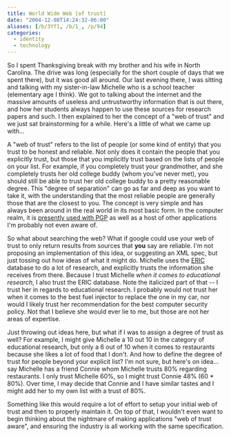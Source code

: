 ```yaml
---
title: World Wide Web [of trust]
date: "2004-12-08T14:24:32-06:00"
aliases: [/b/3Yf1, /b/1_, /p/94]
categories:
  - identity
  - technology
---
```


So I spent Thanksgiving break with my brother and his wife in North Carolina. The drive was long (especially for the
short couple of days that we spent there), but it was good all around. Our last evening there, I was sitting and
talking with my sister-in-law Michelle who is a school teacher (elementary age I think). We got to talking about the
internet and the massive amounts of useless and untrustworthy information that is out there, and how her students always
happen to use these sources for research papers and such. I then explained to her the concept of a "web of trust" and
we just sat brainstorming for a while. Here's a little of what we came up with...

A "web of trust" refers to the list of people (or some kind of entity) that you trust to be honest and reliable. Not
only does it contain the people that you explicitly trust, but those that you implicitly trust based on the lists of
people on your list. For example, if you completely trust your grandmother, and she completely trusts her old college
buddy (whom you've never met), you should still be able to trust her old college buddy to a pretty reasonable degree.
This "degree of separation" can go as far and deep as you want to take it, with the understanding that the most reliable
people are generally those that are the closest to you. The concept is very simple and has always been around in the
real world in its most basic form. In the computer realm, it is [presently used with PGP][] as well as a host of other
applications I'm probably not even aware of.

So what about searching the web? What if google could use your web of trust to only return results from sources that
**you** say are reliable. I'm not proposing an implementation of this idea, or suggesting an XML spec, but just tossing
out how ideas of what it might do. Michelle uses the [ERIC][] database to do a lot of research, and explicitly trusts
the information she receives from there. Because I trust Michelle _when it comes to educational research_, I also trust
the ERIC database. Note the italicized part of that -- I trust her in regards to educational research. I probably
would not trust her when it comes to the best fuel injector to replace the one in my car, nor would I likely trust her
recommendation for the best computer security policy. Not that I believe she would ever lie to me, but those are not
her areas of expertise.

Just throwing out ideas here, but what if I was to assign a degree of trust as well? For example, I might give Michelle
a 10 out 10 in the category of educational research, but only a 6 out of 10 when it comes to restaurants because she
likes a lot of food that I don't. And how to define the degree of trust for people beyond your explicit list? I'm not
sure, but here's on idea... say Michelle has a friend Connie whom Michelle trusts 80% regarding restaurants. I only
trust Michelle 60%, so I might trust Connie 48% (60 \* 80%). Over time, I may decide that Connie and I have similar
tastes and I might add her to my own list with a trust of 80%.

Something like this would require a lot of effort to setup your initial web of trust and then to properly maintain it.
On top of that, I wouldn't even want to begin thinking about the nightmare of making applications "web of trust aware",
and ensuring the industry is all working with the same specification.

[presently used with PGP]: http://www.rubin.ch/pgp/weboftrust.en.html
[ERIC]: http://www.eric.ed.gov
